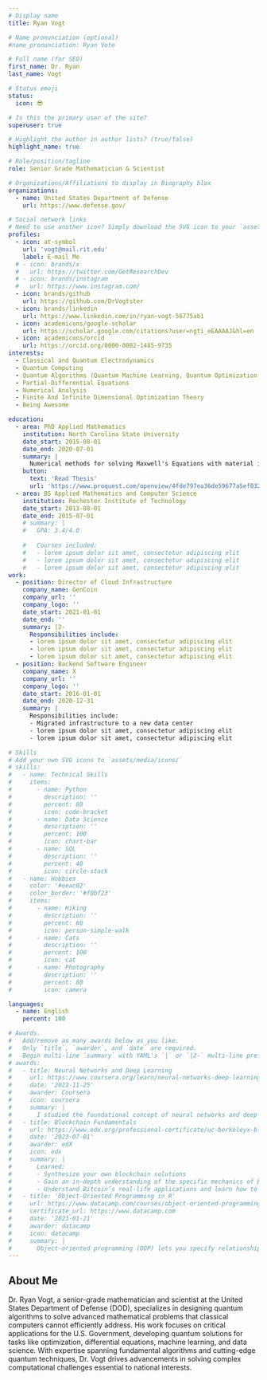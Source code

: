 ```yaml
---
# Display name
title: Ryan Vogt

# Name pronunciation (optional)
#name_pronunciation: Ryan Vote

# Full name (for SEO)
first_name: Dr. Ryan
last_name: Vogt

# Status emoji
status:
  icon: 😎

# Is this the primary user of the site?
superuser: true

# Highlight the author in author lists? (true/false)
highlight_name: true

# Role/position/tagline
role: Senior Grade Mathematician & Scientist

# Organizations/Affiliations to display in Biography blox
organizations:
  - name: United States Department of Defense
    url: https://www.defense.gov/

# Social network links
# Need to use another icon? Simply download the SVG icon to your `assets/media/icons/` folder.
profiles:
  - icon: at-symbol
    url: 'vogt@mail.rit.edu'
    label: E-mail Me
  # - icon: brands/x
  #   url: https://twitter.com/GetResearchDev
  # - icon: brands/instagram
  #   url: https://www.instagram.com/
  - icon: brands/github
    url: https://github.com/DrVogtster
  - icon: brands/linkedin
    url: https://www.linkedin.com/in/ryan-vogt-56775ab1
  - icon: academicons/google-scholar
    url: https://scholar.google.com/citations?user=ngti_eEAAAAJ&hl=en
  - icon: academicons/orcid
    url: https://orcid.org/0000-0002-1485-9735
interests:
  - Classical and Quantum Electrodynamics
  - Quantum Computing
  - Quantum Algorithms (Quantum Machine Learning, Quantum Optimization, Numerical Methods Leveraging Quantum Computers)
  - Partial-Differential Equations
  - Numerical Analysis
  - Finite And Infinite Dimensional Optimization Theory
  - Being Awesome

education:
  - area: PhD Applied Mathematics
    institution: North Carolina State University
    date_start: 2015-08-01
    date_end: 2020-07-01
    summary: |
      Numerical methods for solving Maxwell's Equations with material interfaces & solving Mixed-Integer Partial Differential Equations Constrained Optimization problems that arise from electromagnetic cloaking
    button:
      text: 'Read Thesis'
      url: 'https://www.proquest.com/openview/4fde797ea36de59677a5ef0329db4eab/1?pq-origsite=gscholar&cbl=18750&diss=y'
  - area: BS Applied Mathematics and Computer Science
    institution: Rochester Institute of Technology
    date_start: 2013-08-01
    date_end: 2015-07-01
    # summary: |
    #   GPA: 3.4/4.0
      
    #   Courses included:
    #   - lorem ipsum dolor sit amet, consectetur adipiscing elit
    #   - lorem ipsum dolor sit amet, consectetur adipiscing elit
    #   - lorem ipsum dolor sit amet, consectetur adipiscing elit
work:
  - position: Director of Cloud Infrastructure
    company_name: GenCoin
    company_url: ''
    company_logo: ''
    date_start: 2021-01-01
    date_end: ''
    summary: |2-
      Responsibilities include:
      - lorem ipsum dolor sit amet, consectetur adipiscing elit
      - lorem ipsum dolor sit amet, consectetur adipiscing elit
      - lorem ipsum dolor sit amet, consectetur adipiscing elit
  - position: Backend Software Engineer
    company_name: X
    company_url: ''
    company_logo: ''
    date_start: 2016-01-01
    date_end: 2020-12-31
    summary: |
      Responsibilities include:
      - Migrated infrastructure to a new data center
      - lorem ipsum dolor sit amet, consectetur adipiscing elit
      - lorem ipsum dolor sit amet, consectetur adipiscing elit

# Skills
# Add your own SVG icons to `assets/media/icons/`
# skills:
#   - name: Technical Skills
#     items:
#       - name: Python
#         description: ''
#         percent: 80
#         icon: code-bracket
#       - name: Data Science
#         description: ''
#         percent: 100
#         icon: chart-bar
#       - name: SQL
#         description: ''
#         percent: 40
#         icon: circle-stack
#   - name: Hobbies
#     color: '#eeac02'
#     color_border: '#f0bf23'
#     items:
#       - name: Hiking
#         description: ''
#         percent: 60
#         icon: person-simple-walk
#       - name: Cats
#         description: ''
#         percent: 100
#         icon: cat
#       - name: Photography
#         description: ''
#         percent: 80
#         icon: camera

languages:
  - name: English
    percent: 100

# Awards.
#   Add/remove as many awards below as you like.
#   Only `title`, `awarder`, and `date` are required.
#   Begin multi-line `summary` with YAML's `|` or `|2-` multi-line prefix and indent 2 spaces below.
# awards:
#   - title: Neural Networks and Deep Learning
#     url: https://www.coursera.org/learn/neural-networks-deep-learning
#     date: '2023-11-25'
#     awarder: Coursera
#     icon: coursera
#     summary: |
#       I studied the foundational concept of neural networks and deep learning. By the end, I was familiar with the significant technological trends driving the rise of deep learning; build, train, and apply fully connected deep neural networks; implement efficient (vectorized) neural networks; identify key parameters in a neural network’s architecture; and apply deep learning to your own applications.
#   - title: Blockchain Fundamentals
#     url: https://www.edx.org/professional-certificate/uc-berkeleyx-blockchain-fundamentals
#     date: '2023-07-01'
#     awarder: edX
#     icon: edx
#     summary: |
#       Learned:
#       - Synthesize your own blockchain solutions
#       - Gain an in-depth understanding of the specific mechanics of Bitcoin
#       - Understand Bitcoin’s real-life applications and learn how to attack and destroy Bitcoin, Ethereum, smart contracts and Dapps, and alternatives to Bitcoin’s Proof-of-Work consensus algorithm
#   - title: 'Object-Oriented Programming in R'
#     url: https://www.datacamp.com/courses/object-oriented-programming-with-s3-and-r6-in-r
#     certificate_url: https://www.datacamp.com
#     date: '2023-01-21'
#     awarder: datacamp
#     icon: datacamp
#     summary: |
#       Object-oriented programming (OOP) lets you specify relationships between functions and the objects that they can act on, helping you manage complexity in your code. This is an intermediate level course, providing an introduction to OOP, using the S3 and R6 systems. S3 is a great day-to-day R programming tool that simplifies some of the functions that you write. R6 is especially useful for industry-specific analyses, working with web APIs, and building GUIs.
---
```


## About Me

Dr. Ryan Vogt, a senior-grade mathematician and scientist at the United States Department of Defense (DOD), specializes in designing quantum algorithms to solve advanced mathematical problems that classical computers cannot efficiently address. His work focuses on critical applications for the U.S. Government, developing quantum solutions for tasks like optimization, differential equations, machine learning, and data science. With expertise spanning fundamental algorithms and cutting-edge quantum techniques, Dr. Vogt drives advancements in solving complex computational challenges essential to national interests.